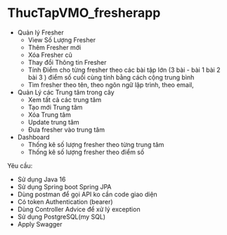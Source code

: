 # ThucTapVMO_fresherapp
- Quản lý Fresher
    - View Số Lượng Fresher
    - Thêm Fresher mới
    - Xóa Fresher cũ
    - Thay đổi Thông tin Fresher
    - Tính Điểm cho từng fresher theo các bài tập lớn (3 bài  - bài 1 bài 2 bài 3 ) điểm số cuối cùng tính bằng cách cộng trung bình
    - Tìm fresher theo tên, theo ngôn ngữ lập trình, theo email,
- Quản Lý các Trung tâm trong cây
    - Xem tất cả các trung tâm
    - Tạo mới Trung tâm
    -  Xóa Trung tâm
    - Update trung tâm
    - Đưa fresher vào trung tâm
- Dashboard
    - Thống kê số lượng fresher theo từng trung tâm
    - Thống kê số lượng fresher theo điểm số

Yêu cầu:
- Sử dụng Java 16
- Sử dụng Spring boot Spring JPA
- Dùng postman để gọi API ko cần code giao diện
- Có token Authentication (bearer)
- Dùng Controller Advice để xử lý exception
- Sử dụng PostgreSQL(my SQL)
- Apply Swagger
